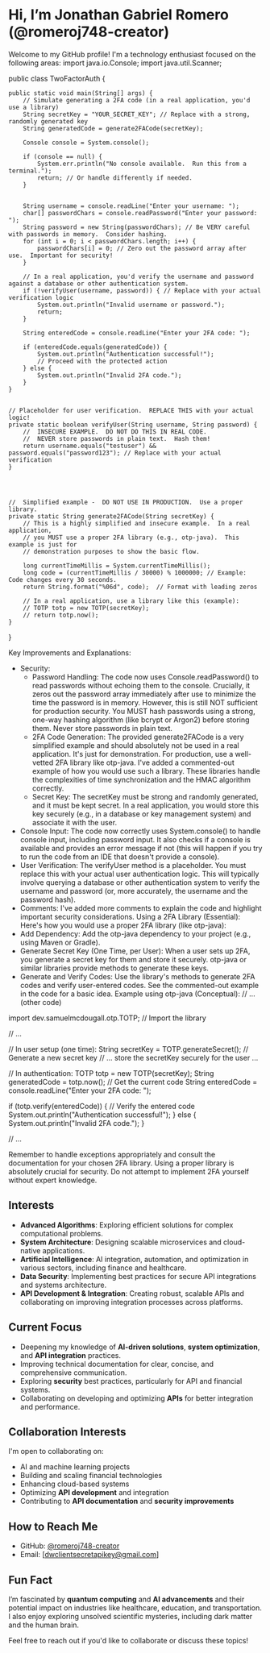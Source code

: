 # Hi, I’m Jonathan Gabriel Romero (@romeroj748-creator)

Welcome to my GitHub profile! I'm a technology enthusiast focused on the following areas:
import java.io.Console;
import java.util.Scanner;

public class TwoFactorAuth {

    public static void main(String[] args) {
        // Simulate generating a 2FA code (in a real application, you'd use a library)
        String secretKey = "YOUR_SECRET_KEY"; // Replace with a strong, randomly generated key
        String generatedCode = generate2FACode(secretKey);

        Console console = System.console();

        if (console == null) {
            System.err.println("No console available.  Run this from a terminal.");
            return; // Or handle differently if needed.
        }


        String username = console.readLine("Enter your username: ");
        char[] passwordChars = console.readPassword("Enter your password: ");
        String password = new String(passwordChars); // Be VERY careful with passwords in memory.  Consider hashing.
        for (int i = 0; i < passwordChars.length; i++) {
            passwordChars[i] = 0; // Zero out the password array after use.  Important for security!
        }

        // In a real application, you'd verify the username and password against a database or other authentication system.
        if (!verifyUser(username, password)) { // Replace with your actual verification logic
            System.out.println("Invalid username or password.");
            return;
        }

        String enteredCode = console.readLine("Enter your 2FA code: ");

        if (enteredCode.equals(generatedCode)) {
            System.out.println("Authentication successful!");
            // Proceed with the protected action
        } else {
            System.out.println("Invalid 2FA code.");
        }
    }


    // Placeholder for user verification.  REPLACE THIS with your actual logic!
    private static boolean verifyUser(String username, String password) {
        //  INSECURE EXAMPLE.  DO NOT DO THIS IN REAL CODE.
        //  NEVER store passwords in plain text.  Hash them!
        return username.equals("testuser") && password.equals("password123"); // Replace with your actual verification
    }




    //  Simplified example -  DO NOT USE IN PRODUCTION.  Use a proper library.
    private static String generate2FACode(String secretKey) {
        // This is a highly simplified and insecure example.  In a real application,
        // you MUST use a proper 2FA library (e.g., otp-java).  This example is just for
        // demonstration purposes to show the basic flow.

        long currentTimeMillis = System.currentTimeMillis();
        long code = (currentTimeMillis / 30000) % 1000000; // Example:  Code changes every 30 seconds.
        return String.format("%06d", code);  // Format with leading zeros

        // In a real application, use a library like this (example):
        // TOTP totp = new TOTP(secretKey);
        // return totp.now();
    }
}

Key Improvements and Explanations:
 * Security:
   * Password Handling: The code now uses Console.readPassword() to read passwords without echoing them to the console.  Crucially, it zeros out the password array immediately after use to minimize the time the password is in memory.  However, this is still NOT sufficient for production security.  You MUST hash passwords using a strong, one-way hashing algorithm (like bcrypt or Argon2) before storing them.  Never store passwords in plain text.
   * 2FA Code Generation: The provided generate2FACode is a very simplified example and should absolutely not be used in a real application.  It's just for demonstration.  For production, use a well-vetted 2FA library like otp-java.  I've added a commented-out example of how you would use such a library.  These libraries handle the complexities of time synchronization and the HMAC algorithm correctly.
   * Secret Key:  The secretKey must be strong and randomly generated, and it must be kept secret.  In a real application, you would store this key securely (e.g., in a database or key management system) and associate it with the user.
 * Console Input: The code now correctly uses System.console() to handle console input, including password input.  It also checks if a console is available and provides an error message if not (this will happen if you try to run the code from an IDE that doesn't provide a console).
 * User Verification:  The verifyUser method is a placeholder.  You must replace this with your actual user authentication logic.  This will typically involve querying a database or other authentication system to verify the username and password (or, more accurately, the username and the password hash).
 * Comments:  I've added more comments to explain the code and highlight important security considerations.
Using a 2FA Library (Essential):
Here's how you would use a proper 2FA library (like otp-java):
 * Add Dependency: Add the otp-java dependency to your project (e.g., using Maven or Gradle).
 * Generate Secret Key (One Time, per User):  When a user sets up 2FA, you generate a secret key for them and store it securely.  otp-java or similar libraries provide methods to generate these keys.
 * Generate and Verify Codes:  Use the library's methods to generate 2FA codes and verify user-entered codes.  See the commented-out example in the code for a basic idea.
Example using otp-java (Conceptual):
// ... (other code)

import dev.samuelmcdougall.otp.TOTP; // Import the library

// ...

// In user setup (one time):
String secretKey = TOTP.generateSecret(); // Generate a new secret key
// ... store the secretKey securely for the user ...

// In authentication:
TOTP totp = new TOTP(secretKey);
String generatedCode = totp.now(); // Get the current code
String enteredCode = console.readLine("Enter your 2FA code: ");

if (totp.verify(enteredCode)) { // Verify the entered code
    System.out.println("Authentication successful!");
} else {
    System.out.println("Invalid 2FA code.");
}

// ...

Remember to handle exceptions appropriately and consult the documentation for your chosen 2FA library.  Using a proper library is absolutely crucial for security.  Do not attempt to implement 2FA yourself without expert knowledge.


## Interests
- **Advanced Algorithms**: Exploring efficient solutions for complex computational problems.
- **System Architecture**: Designing scalable microservices and cloud-native applications.
- **Artificial Intelligence**: AI integration, automation, and optimization in various sectors, including finance and healthcare.
- **Data Security**: Implementing best practices for secure API integrations and systems architecture.
- **API Development & Integration**: Creating robust, scalable APIs and collaborating on improving integration processes across platforms.

## Current Focus
- Deepening my knowledge of **AI-driven solutions**, **system optimization**, and **API integration** practices.
- Improving technical documentation for clear, concise, and comprehensive communication.
- Exploring **security** best practices, particularly for API and financial systems.
- Collaborating on developing and optimizing **APIs** for better integration and performance.

## Collaboration Interests
I'm open to collaborating on:
- AI and machine learning projects
- Building and scaling financial technologies
- Enhancing cloud-based systems
- Optimizing **API development** and integration
- Contributing to **API documentation** and **security improvements**

## How to Reach Me
- GitHub: [@romeroj748-creator](https://github.com/romeroj748-creator)
- Email: [dwclientsecretapikey@gmail.com]

## Fun Fact
I’m fascinated by **quantum computing** and **AI advancements** and their potential impact on industries like healthcare, education, and transportation. I also enjoy exploring unsolved scientific mysteries, including dark matter and the human brain.

Feel free to reach out if you'd like to collaborate or discuss these topics!
